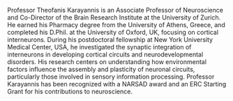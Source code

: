 Professor Theofanis Karayannis is an Associate Professor of Neuroscience and Co-Director of the Brain Research Institute at the University of Zurich. He earned his Pharmacy degree from the University of Athens, Greece, and completed his D.Phil. at the University of Oxford, UK, focusing on cortical interneurons. During his postdoctoral fellowship at New York University Medical Center, USA, he investigated the synaptic integration of interneurons in developing cortical circuits and neurodevelopmental disorders. His research centers on understanding how environmental factors influence the assembly and plasticity of neuronal circuits, particularly those involved in sensory information processing. Professor Karayannis has been recognized with a NARSAD award and an ERC Starting Grant for his contributions to neuroscience.  
